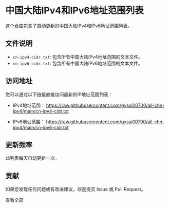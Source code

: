 # 中国大陆IPv4和IPv6地址范围列表

这个仓库包含了自动更新的中国大陆IPv4和IPv6地址范围列表。

## 文件说明

- `cn-ipv4-cidr.txt`: 包含所有中国大陆IPv4地址范围的文本文件。
- `cn-ipv6-cidr.txt`: 包含所有中国大陆IPv6地址范围的文本文件。

## 访问地址

您可以通过以下链接直接访问最新的IP地址范围列表：

- IPv4地址范围：
  https://raw.githubusercontent.com/gyssi00700/all-chn-ipv4/main/cn-ipv4-cidr.txt

- IPv6地址范围：
  https://raw.githubusercontent.com/gyssi00700/all-chn-ipv4/main/cn-ipv6-cidr.txt

## 更新频率

此列表每天自动更新一次。

## 贡献

如果您发现任何问题或有改进建议，欢迎提交 Issue 或 Pull Request。

查看全部
